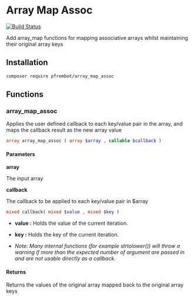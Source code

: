 Array Map Assoc
===============

[![Build Status](https://travis-ci.org/pfrembot/array-map-assoc.svg?branch=master)](https://travis-ci.org/pfrembot/array-map-assoc)

Add array_map functions for mapping associative arrays whilst maintaining their original array keys

## Installation

```bash
composer require pfrembot/array_map_assoc
```

## Functions

### array_map_assoc

Applies the user defined callback to each key/value pair in the array, and maps the callback result as the new array value

```php
array array_map_assoc ( array $array , callable $callback )
```

#### Parameters

__array__

The input array

__callback__

The callback to be applied to each key/value pair in $array

```php
mixed callback( mixed $value , mixed $key )
```

* __value :__ Holds the value of the current iteration.
* __key   :__ Holds the key of the current iteration.

* _Note: Many internal functions (for example strtolower()) will throw a warning if more than the expected number of argument are passed in and are not usable directly as a callback._

#### Returns

Returns the values of the original array mapped back to the original array keys
